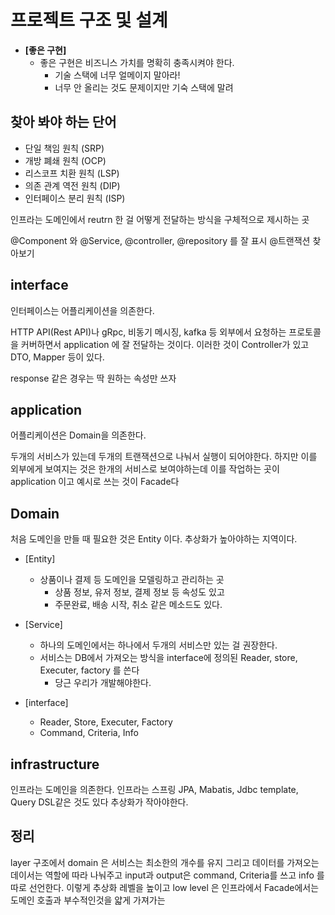 # 프로젝트 구조 및 설계

+ **[좋은 구현]**
    + 좋은 구현은 비즈니스 가치를 명확히 충족시켜야 한다.
        + 기술 스택에 너무 얼메이지 말아라!
        + 너무 안 올리는 것도 문제이지만 기숙 스택에 말려 


## 찾아 봐야 하는 단어
+ 단일 책임 원칙 (SRP)
+ 개방 폐쇄 원칙 (OCP)
+ 리스코프 치환 원칙 (LSP)
+ 의존 관계 역전 원칙 (DIP)
+ 인터페이스 분리 원칙 (ISP)



인프라는 도메인에서 reutrn 한 걸 어떻게 전달하는 방식을 구체적으로 제시하는 곳


@Component 와 @Service, @controller, @repository 를 잘 표시
@트랜잭션 찾아보기
## interface
인터페이스는 어플리케이션을 의존한다.

HTTP API(Rest API)나 gRpc, 비동기 메시징, kafka 등
외부에서 요청하는 프로토콜을 커버하면서 application 에 잘 전달하는 것이다.
이러한 것이 Controller가 있고 DTO, Mapper 등이 있다.

response 같은 경우는 딱 원하는 속성만 쓰자

## application
어플리케이션은 Domain을 의존한다.

두개의 서비스가 있는데 두개의 트랜잭션으로 나눠서 실행이 되어야한다. 하지만 이를 외부에게 보여지는 것은 한개의 서비스로 보여야하는데 이를 작업하는 곳이 application 이고 예시로 쓰는 것이 Facade다

## Domain
처음 도메인을 만들 때 필요한 것은 Entity 이다.
추상화가 높아야하는 지역이다.
+ [Entity]
    + 상품이나 결제 등 도메인을 모델링하고 관리하는 곳
        + 상품 정보, 유저 정보, 결제 정보 등 속성도 있고
        + 주문완료, 배송 시작, 취소 같은 메소드도 있다.

+ [Service]
    + 하나의 도메인에서는 하나에서 두개의 서비스만 있는 걸 권장한다.
    + 서비스는 DB에서 가져오는 방식을 interface에 정의된 Reader, store, Executer, factory 를 쓴다
        + 당근 우리가 개발해야한다.
    
+ [interface]
    + Reader, Store, Executer, Factory
    + Command, Criteria, Info

## infrastructure
인프라는 도메인을 의존한다.
인프라는 스프링 JPA, Mabatis, Jdbc template, Query DSL같은 것도 있다
추상화가 작아야한다.



## 정리
layer 구조에서 domain 은 서비스는 최소한의 개수를 유지 그리고 데이터를 가져오는 데이서는 역할에 따라 나눠주고 input과 output은 command, Criteria를 쓰고 info 를 따로 선언한다. 이렇게 추상화 레벨을 높이고
low level 은 인프라에서 
Facade에서는 도메인 호출과 부수적인것을 얇게 가져가는

